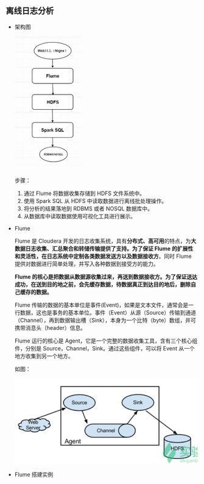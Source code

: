 ## 离线日志分析

- 架构图

  ![](../imgs/128.png)

  步骤：

  1. 通过 Flume 将数据收集存储到 HDFS 文件系统中。
  2. 使用 Spark SQL 从 HDFS 中读取数据进行离线批处理操作。
  3. 将分析的结果落地到 RDBMS 或者 NOSQL 数据库中。
  4. 从数据库中读取数据使用可视化工具进行展示。

- Flume

  Flume 是 Cloudera 开发的日志收集系统，具有**分布式、高可用**的特点，为**大数据日志收集、汇总聚合和转储传输提供了支持。为了保证 Flume 的扩展性和灵活性，在日志系统中定制各类数据发送方以及数据接收方**。同时 Flume 提供对数据进行简单处理，并写入各种数据到接受方的能力。

  **Flume 的核心是把数据从数据源收集过来，再送到数据接收方。为了保证送达成功，在送到目的地之前，会先缓存数据，待数据真正到达目的地后，删除自己缓存的数据。**

  Flume 传输的数据的基本单位是事件(Event)，如果是文本文件，通常会是一行数据，这也是事务的基本单位。事件（Event）从源（Source）传输到通道（Channel），再到数据输出槽（Sink），本身为一个比特（byte）数组，并可携带消息头（header）信息。

  Flume 运行的核心是 Agent，它是一个完整的数据收集工具，含有三个核心组件，分别是 Source，Channel，Sink。通过这些组件，可以将 Event 从一个地方收集到另一个地方。

  如图：

  ![](../imgs/129.png)

- Flume 搭建实例

  >